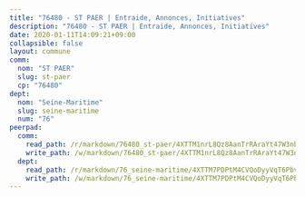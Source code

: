 ```yaml
---
title: "76480 - ST PAER | Entraide, Annonces, Initiatives"
description: "76480 - ST PAER | Entraide, Annonces, Initiatives"
date: 2020-01-11T14:09:21+09:00
collapsible: false
layout: commune
comm:
  nom: "ST PAER"
  slug: st-paer
  cp: "76480"
dept:
  nom: "Seine-Maritime"
  slug: seine-maritime
  num: "76"
peerpad:
  comm:
    read_path: /r/markdown/76480_st-paer/4XTTM1nrL8Qz8AanTrRAraYt47W3nbbvsLSE6JhNww9JhQWF2
    write_path: /w/markdown/76480_st-paer/4XTTM1nrL8Qz8AanTrRAraYt47W3nbbvsLSE6JhNww9JhQWF2-K3TgU2CainLyHyx5ZBCEgoSPJGLzyTKvnMkSoKnURxXx1eSgwiiZ8Me51rNcU6DwJPBvEeiuZ6hDcsbXWM7wsamykyZ4LrUXhkTuLrPXMg9xvvip9VwUU8Tisq7yCs3VQGeCM7JQ
  dept:
    read_path: /r/markdown/76_seine-maritime/4XTTM7PDPtM4CVQoDyyVqT6Pbvj1SVtndpXJdTDsc7xwdMTdt
    write_path: /w/markdown/76_seine-maritime/4XTTM7PDPtM4CVQoDyyVqT6Pbvj1SVtndpXJdTDsc7xwdMTdt-K3TgUmo7Qwp8ZQz8qKFjC8WCY27ypEpX2c8BXeSV9rrPY1zRZn2SrYwkBXF8VnHkcepiXsccFfKHYuT2JNgSMXxLRaUGRu6o5B3BB15nZxEho97cTz3yC4eRTX4hZM1hcyAZrn8r
---
```


